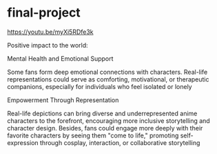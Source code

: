 # final-project
https://youtu.be/myXi5RDfe3k

Positive impact to the world:

Mental Health and Emotional Support

Some fans form deep emotional connections with characters. Real-life representations could serve as comforting, motivational, or 
therapeutic companions, especially for individuals who feel isolated or lonely

Empowerment Through Representation

Real-life depictions can bring diverse and underrepresented anime characters to the forefront, encouraging more inclusive storytelling
and character design. Besides, fans could engage more deeply with their favorite characters by seeing them "come to life," promoting
self-expression through cosplay, interaction, or collaborative storytelling
